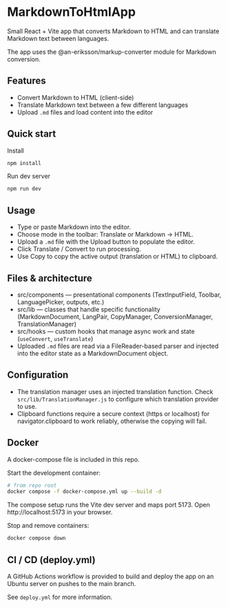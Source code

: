 # MarkdownToHtmlApp

Small React + Vite app that converts Markdown to HTML and can translate Markdown text between languages.

The app uses the @an-eriksson/markup-converter module for Markdown conversion.

## Features
- Convert Markdown to HTML (client-side)  
- Translate Markdown text between a few different languages
- Upload `.md` files and load content into the editor  

## Quick start

Install
```bash
npm install
```

Run dev server
```bash
npm run dev
```

## Usage
- Type or paste Markdown into the editor.
- Choose mode in the toolbar: Translate or Markdown → HTML.
- Upload a `.md` file with the Upload button to populate the editor.
- Click Translate / Convert to run processing.
- Use Copy to copy the active output (translation or HTML) to clipboard.

## Files & architecture
- src/components — presentational components (TextInputField, Toolbar, LanguagePicker, outputs, etc.)
- src/lib — classes that handle specific functionality (MarkdownDocument, LangPair, CopyManager, ConversionManager, TranslationManager)
- src/hooks — custom hooks that manage async work and state (`useConvert`, `useTranslate`)
- Uploaded `.md` files are read via a FileReader-based parser and injected into the editor state as a MarkdownDocument object.

## Configuration
- The translation manager uses an injected translation function. Check `src/lib/TranslationManager.js` to configure which translation provider to use.
- Clipboard functions require a secure context (https or localhost) for navigator.clipboard to work reliably, otherwise the copying will fail.

## Docker
A docker-compose file is included in this repo.

Start the development container:
```bash
# from repo root
docker compose -f docker-compose.yml up --build -d
```

The compose setup runs the Vite dev server and maps port 5173. Open http://localhost:5173 in your browser.

Stop and remove containers:
```bash
docker compose down
```

## CI / CD (deploy.yml)

A GitHub Actions workflow is provided to build and deploy the app on an Ubuntu server on pushes to the main branch.

See ``deploy.yml`` for more information.